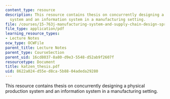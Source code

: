 ```yaml
---
content_type: resource
description: This resource contains thesis on concurrently designing a physical production
  system and an information system in a manufacturing setting.
file: /courses/15-763j-manufacturing-system-and-supply-chain-design-spring-2005/8622a024d55ed8ca5b8804adeda29280_katzen_thesis.pdf
file_type: application/pdf
learning_resource_types:
- Lecture Notes
ocw_type: OCWFile
parent_title: Lecture Notes
parent_type: CourseSection
parent_uid: 16cd8037-8a80-d9e3-5548-d52ab9f2607f
resourcetype: Document
title: katzen_thesis.pdf
uid: 8622a024-d55e-d8ca-5b88-04adeda29280
---
```

This resource contains thesis on concurrently designing a physical production system and an information system in a manufacturing setting.

